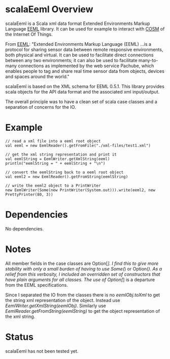 # scalaEeml Overview

scalaEeml is a Scala xml data format Extended Environments Markup Language [EEML](http://www.eeml.org) library.
It can be used for example to interact with [COSM](https://cosm.com/) of the Internet Of Things.

From [EEML](http://www.eeml.org): "Extended Environments Markup Language (EEML)
 ...is a protocol for sharing sensor data between remote responsive environments,
 both physical and virtual. It can be used to facilitate direct connections
 between any two environments; it can also be used to facilitate many-to-many
 connections as implemented by the web service Pachube, which enables people
 to tag and share real time sensor data from objects, devices and spaces around the world."

scalaEeml is based on the XML schema for EEML 0.5.1. This library provides scala objects for the API
data format and the associated xml input/output.

The overall principle was to have a clean set of scala case classes and a separation of concerns for the IO.


# Example

    // read a xml file into a eeml root object
    val eeml = new EemlReader().getFromFile("./xml-files/test1.xml")

    // get the xml string representation and print it
    val eemlString = EemlWriter.getXmlString(eeml)
    println("eemlString = " + eemlString + "\n")

    // convert the eemlString back to a eeml root object
    val eeml2 = new EemlReader().getFromString(eemlString)

    // write the eeml2 object to a PrintWriter
    new EemlWriter(Some(new PrintWriter(System.out))).write(eeml2, new PrettyPrinter(80, 3))

# Dependencies

No dependencies.

# Notes

All member fields in the case classes are Option[_]. I find this to give more stability with only a small burden
of having to use Some(_) or Option(_). As a relief from this verbosity, I included an overridden set of constructors
that have plain arguments for all classes. The use of Option[_] is a departure from the EEML specifications.

Since I separated the IO from the classes there is no *eemlObj.toXml* to get the string xml representation
of the object. Instead use *EemlWriter.getXmlString(eemlObj)*.
Similarly use *EemlReader.getFromString(eemlString)* to get the object representation of the xml string.

# Status

scalaEeml has not been tested yet.

